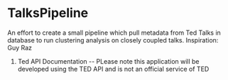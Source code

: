 # TalksPipeline
An effort to create a small pipeline which pull metadata from Ted Talks in database to run clustering analysis on closely coupled talks. Inspiration: Guy Raz

1. Ted API Documentation -- PLease note this application will be developed using the TED API and is not an official service of TED

